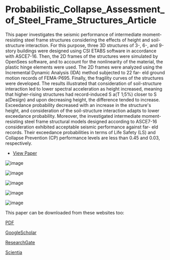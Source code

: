 # Probabilistic_Collapse_Assessment_of_Steel_Frame_Structures_Article

This paper investigates the seismic performance of intermediate moment-resisting steel frame structures considering the effects of height and soil-structure interaction. For this purpose, three 3D structures of 3-, 6-, and 9-story buildings were designed using CSI ETABS software in accordance with ASCE7-16. Then, the 2D frames of the structures were simulated by OpenSees software, and to account for the nonlinearity of the material, the plastic hinge elements were used. The 2D frames were analyzed using the Incremental Dynamic Analysis (IDA) method subjected to 22 far- eld ground motion records of FEMA-P695. Finally, the fragility curves of the structures were developed. The results illustrated that consideration of soil-structure interaction led to lower spectral acceleration as height increased, meaning that higher-rising structures had record-induced S a(T 1;5%) closer to S a(Design) and upon decreasing height, the difference tended to increase. Exceedance probability decreased with an increase in the structure's height, and consideration of the soil-structure interaction adapts to lower exceedance probability. Moreover, the investigated intermediate moment-resisting steel frame structural models designed according to ASCE7-16 consideration exhibited acceptable seismic performance against far- eld records. Their exceedance probabilities in terms of Life Safety (LS) and Collapse Prevention (CP) performance levels are less than 0.45 and 0.03, respectively.

- [View Paper](https://github.com/mahyarsab/Probabilistic_Collapse_Assessment_of_Steel_Frame_Structures_Article/blob/main/Mahyar_Sabouniaghdam_SCI_Volume29_Issue6_Pages2979-2994.pdf)

![image](https://user-images.githubusercontent.com/122119114/225172034-a1c6e884-adb0-426d-900b-8a82559abf6b.png)


![image](https://user-images.githubusercontent.com/122119114/225172076-094fb607-6840-49b9-bae5-3824465efcc1.png)


![image](https://user-images.githubusercontent.com/122119114/225172341-5b3d5a32-9d0d-4fa8-a989-7f51a70ff5ac.png)


![image](https://user-images.githubusercontent.com/122119114/225172775-43246f05-f7cc-4c24-9094-a896eb2d7037.png)

![image](https://user-images.githubusercontent.com/122119114/225172893-9f7cecc4-466b-4654-a02f-d30396cfc116.png)


This paper can be downloaded from these websites too:

[PDF](http://scientiairanica.sharif.edu/article_22691_993befca336977203ca70b8501d19bf6.pdf)

[GoogleScholar](https://scholar.google.com/scholar?cluster=2392821708946090612&hl=en&as_sdt=0,5)

[ResearchGate](https://www.researchgate.net/publication/359707139_Probabilistic_collapse_assessment_of_steel_frame_structures_considering_the_effects_of_soil-structure_interaction_and_height)

[Scientia](http://scientiairanica.sharif.edu/article_22691.html)


